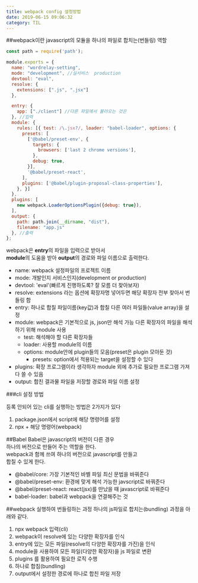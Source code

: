 ```yaml
---
title: webpack config 설정방법
date: 2019-06-15 09:06:32
category: TIL
---
```


##webpack이란
javascript의 모듈을 하나의 파일로 합치는(번들링) 역할  

```js
const path = require('path');

module.exports = {
  name: "wordrelay-setting",
  mode: "development", //실서비스  production
  devtool: "eval",
  resolve: {
    extensions: [".js", ".jsx"]
  },

  entry: {
    app: ["./client"] //다른 파일에서 불러오는 것은
  }, //입력
  module: {
    rules: [{ test: /\.jsx?/, loader: "babel-loader", options: {
      presets: [
        ['@babel/preset-env', {
          targets: {
            browsers: ['last 2 chrome versions'],
          },
          debug: true,
        }],
        '@babel/preset-react',
      ],
      plugins: ['@babel/plugin-proposal-class-properties'],
    }, }]
  },
  plugins: [
    new webpack.LoaderOptionsPlugin({debug: true}),
  ],
  output: {
    path: path.join(__dirname, "dist"),
    filename: "app.js"
  }, //출력
};
```

webpack은 **entry**의 파일을 입력으로 받아서  
**module**의 도움을 받아
**output**의 경로와 파일 이름으로 출력한다.  

- name: webpack 설정파일의 프로젝트 이름
- mode: 개발인지 서비스인지(development or production)
- devtool: 'eval'(빠르게 진행하도록? 잘 모름 더 찾아보자)
- resolve: extensions 라는 옵션에 확장자명 넣어두면 해당 확장자 전부 찾아서 번들링 함
- entry: 하나로 합칠 파일이름(key값)과 합칠 다른 여러 파일들(value array)을 설정
- module: webpack은 기본적으로 js, json만 해석 가능 다른 확장자의 파일을 해석하기 위해 module 사용
  - test: 해석해야 할 다른 확장자들
  - loader: 사용할 module의 이름
  - options: module안에 plugin들의 모음(preset은 plugin 모아둔 것)
    - presets: option에서 적용되는 target을 설정할 수 있다
- plugins: 확장 프로그램이라 생각하자 module 외에 추가로 필요한 프로그램 가져다 쓸 수 있음
- output: 합친 결과물 파일을 저장할 경로와 파일 이름 설정  

###cli 설정 방법

등록 안되어 있는 cli를 실행하는 방법은 2가지가 있다

1. package.json에서 script에 해당 명령어를 설정
2. npx + 해당 명령어(webpack)

##Babel
Babel은 javascript의 버전이 다른 경우  
하나의 버전으로 만들어 주는 역할을 한다.  
webpack과 함께 쓰여 하나의 버전으로 javascript를 만들고  
합칠 수 있게 한다.  

- @babel/core: 가장 기본적인 바벨 파일 최신 문법을 바꿔준다
- @babel/preset-env: 환경에 맞게 해석 가능한 javscript로 바꿔준다
- @babel/preset-react: react(jsx)를 만났을 때 javascript로 바꿔준다
- babel-loader: babel과 webpack을 연결해주는 것

##webpack 실행하여 번들링하는 과정
하나의 js파일로 합치는(bundling) 과정을 아래와 같다.

1. npx webpack 입력(cli)
2. webpack이 resolve에 있는 다양한 확장자를 인식
3. entry에 있는 모든 파일(resolve의 다양한 확장자를 가진)을 인식
4. module을 사용하여 모든 파일(다양한 확장자)을 js 파일로 변환
5. plugins 를 활용하여 필요한 로직 수행
6. 하나로 합침(bundling)
7. output에서 설정한 경로에 하나로 합친 파일 저장

